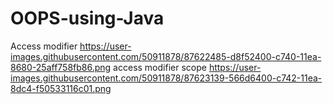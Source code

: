 # OOPS-using-Java
Access modifier
https://user-images.githubusercontent.com/50911878/87622485-d8f52400-c740-11ea-8680-25aff758fb86.png
access modifier scope
https://user-images.githubusercontent.com/50911878/87623139-566d6400-c742-11ea-8dc4-f50533116c01.png
